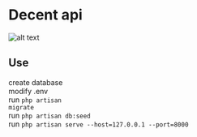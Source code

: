 # Decent api

![alt text](https://portal.decent.ec/api/v3/multi-tenant/configs/image/horizontal_logo?lastCache=1711461203 )<br />

## Use
create database <br />
modify .env <br />
run <code>php artisan migrate</code>  <br />
run <code>php artisan db:seed</code>  <br />
run <code>php artisan serve --host=127.0.0.1 --port=8000</code> 
